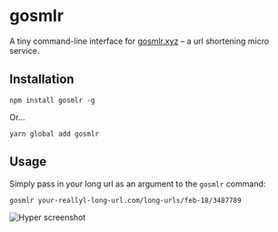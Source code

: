 # gosmlr

A tiny command-line interface for [gosmlr.xyz](https://s3.eu-west-2.amazonaws.com/theomjonesimg/Screen+Shot+2018-02-12+at+19.18.35.png) – a url shortening micro service.

## Installation

    npm install gosmlr -g

Or...

    yarn global add gosmlr

## Usage

Simply pass in your long url as an argument to the `gosmlr` command:

    gosmlr your-reallyl-long-url.com/long-urls/feb-18/3487789

![Hyper screenshot](https://s3.eu-west-2.amazonaws.com/theomjonesimg/Screen+Shot+2018-02-12+at+19.18.35.png)